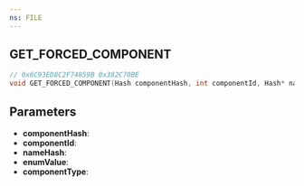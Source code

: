 ```yaml
---
ns: FILE
---
```

## GET_FORCED_COMPONENT

```c
// 0x6C93ED8C2F74859B 0x382C70BE
void GET_FORCED_COMPONENT(Hash componentHash, int componentId, Hash* nameHash, int* enumValue, int* componentType);
```


## Parameters
* **componentHash**: 
* **componentId**: 
* **nameHash**:
* **enumValue**:
* **componentType**:

